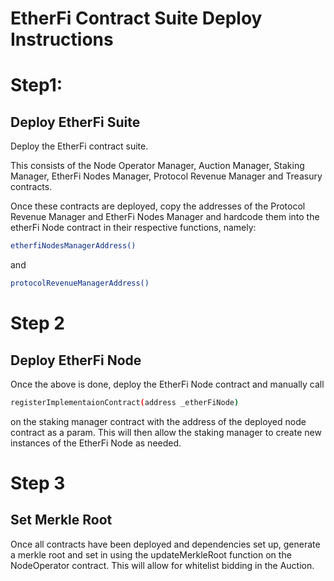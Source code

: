 # EtherFi Contract Suite Deploy Instructions

# Step1:
## Deploy EtherFi Suite
 
Deploy the EtherFi contract suite.

This consists of the Node Operator Manager, Auction Manager, Staking Manager, EtherFi Nodes Manager, Protocol Revenue Manager and Treasury contracts.

Once these contracts are deployed, copy the addresses of the Protocol Revenue Manager and EtherFi Nodes Manager and hardcode them into the etherFi Node contract in their respective functions, namely: 

``` zsh 
etherfiNodesManagerAddress()
```

and 

```zsh
protocolRevenueManagerAddress()
```

# Step 2
## Deploy EtherFi Node

Once the above is done, deploy the EtherFi Node contract and manually call 

``` zsh
registerImplementaionContract(address _etherFiNode)
```

 on the staking manager contract with the address of the deployed node contract as a param. This will then allow the staking manager to create new instances of the EtherFi Node as needed.

# Step 3
## Set Merkle Root

Once all contracts have been deployed and dependencies set up, generate a merkle root and set in using the updateMerkleRoot function on the NodeOperator contract. This will allow for whitelist bidding in the Auction.

